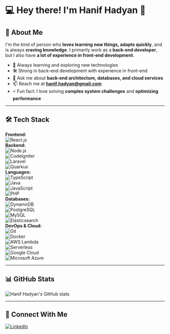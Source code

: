 # 💻 Hey there! I'm Hanif Hadyan 👋

## 🚀 About Me
I'm the kind of person who **loves learning new things, adapts quickly**, and is always **craving knowledge**. I primarily work as a **back-end developer**, but I also have **a lot of experience in front-end development**.

- 🌱 Always learning and exploring new technologies  
- 🛠️ Strong in back-end development with experience in front-end  
- 💬 Ask me about **back-end architecture, databases, and cloud services**  
- 📫 Reach me at **[hanif.hadyan@gmail.com](mailto:hanif.hadyan@gmail.com)**  
- ⚡ Fun fact: I love solving **complex system challenges** and **optimizing performance**  

---

## 🛠️ Tech Stack
**Frontend:**  
![React.js](https://img.shields.io/badge/-React.js-61DAFB?logo=react&logoColor=white&style=flat)  
**Backend:**  
![Node.js](https://img.shields.io/badge/-Node.js-339933?logo=node.js&logoColor=white&style=flat)  
![CodeIgniter](https://img.shields.io/badge/-CodeIgniter-EF4223?logo=codeigniter&logoColor=white&style=flat)  
![Laravel](https://img.shields.io/badge/-Laravel-FF2D20?logo=laravel&logoColor=white&style=flat)  
![Quarkus](https://img.shields.io/badge/-Quarkus-4695EB?logo=quarkus&logoColor=white&style=flat)  
**Languages:**  
![TypeScript](https://img.shields.io/badge/-TypeScript-3178C6?logo=typescript&logoColor=white&style=flat)  
![Java](https://img.shields.io/badge/-Java-007396?logo=java&logoColor=white&style=flat)  
![JavaScript](https://img.shields.io/badge/-JavaScript-F7DF1E?logo=javascript&logoColor=black&style=flat)  
![PHP](https://img.shields.io/badge/-PHP-777BB4?logo=php&logoColor=white&style=flat)  
**Databases:**  
![DynamoDB](https://img.shields.io/badge/-DynamoDB-4053D6?logo=amazon-dynamodb&logoColor=white&style=flat)   
![PostgreSQL](https://img.shields.io/badge/-PostgreSQL-336791?logo=postgresql&logoColor=white&style=flat)  
![MySQL](https://img.shields.io/badge/-MySQL-4479A1?logo=mysql&logoColor=white&style=flat)  
![Elasticsearch](https://img.shields.io/badge/-Elasticsearch-005571?logo=elasticsearch&logoColor=white&style=flat)  
**DevOps & Cloud:**  
![Git](https://img.shields.io/badge/-Git-F05032?logo=git&logoColor=white&style=flat)  
![Docker](https://img.shields.io/badge/-Docker-2496ED?logo=docker&logoColor=white&style=flat)  
![AWS Lambda](https://img.shields.io/badge/-AWS%20Lambda-FF9900?logo=aws-lambda&logoColor=white&style=flat)  
![Serverless](https://img.shields.io/badge/-Serverless-FD5750?logo=serverless&logoColor=white&style=flat)  
![Google Cloud](https://img.shields.io/badge/-Google%20Cloud-4285F4?logo=google-cloud&logoColor=white&style=flat)  
![Microsoft Azure](https://img.shields.io/badge/-Azure-0078D4?logo=microsoft-azure&logoColor=white&style=flat)  

---

## 📊 GitHub Stats
![Hanif Hadyan's GitHub stats](https://github-readme-stats-iota-six-29.vercel.app/api?username=hanifhadyan&show_icons=true&theme=transparent&text_color=ffffff&show=reviews,prs_merged,prs_merged_percentage&include_all_commits=true)

---

## 🤝 Connect With Me
[![LinkedIn](https://img.shields.io/badge/-LinkedIn-0A66C2?logo=linkedin&logoColor=white&style=flat)](https://www.linkedin.com/in/hanif-hadyan/) 
